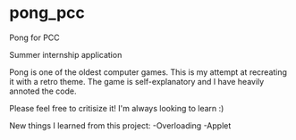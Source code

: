 # pong_pcc
Pong for PCC

Summer internship application

Pong is one of the oldest computer games. This is my attempt at recreating it with a retro theme. The game is self-explanatory and I have heavily annoted the code. 

Please feel free to critisize it! I'm always looking to learn :)


New things I learned from this project: 
-Overloading
-Applet 
